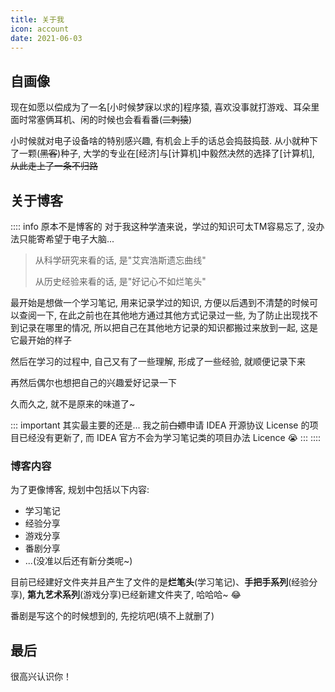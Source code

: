 ```yaml
---
title: 关于我
icon: account
date: 2021-06-03
---
```


## 自画像

现在如愿以偿成为了一名[小时候梦寐以求的]程序猿, 喜欢没事就打游戏、耳朵里面时常塞俩耳机、闲的时候也会看看番(~~二刺猿~~)

小时候就对电子设备啥的特别感兴趣, 有机会上手的话总会捣鼓捣鼓. 从小就种下了一颗(~~黑客~~)种子, 大学的专业在[经济]与[计算机]中毅然决然的选择了[计算机], ~~从此走上了一条不归路~~

## 关于博客

:::: info 原本不是博客的
对于我这种学渣来说，学过的知识可太TM容易忘了, 没办法只能寄希望于电子大脑...

> 从科学研究来看的话, 是"艾宾浩斯遗忘曲线"
>
> 从历史经验来看的话, 是"好记心不如烂笔头"

最开始是想做一个学习笔记, 用来记录学过的知识, 方便以后遇到不清楚的时候可以查阅一下, 在此之前也在其他地方通过其他方式记录过一些, 为了防止出现找不到记录在哪里的情况, 所以把自己在其他地方记录的知识都搬过来放到一起, 这是它最开始的样子

然后在学习的过程中, 自己又有了一些理解, 形成了一些经验, 就顺便记录下来

再然后偶尔也想把自己的兴趣爱好记录一下

久而久之, 就不是原来的味道了~

::: important 其实最主要的还是...
我之前~~白嫖~~申请 IDEA 开源协议 License 的项目已经没有更新了, 而 IDEA 官方不会为学习笔记类的项目办法 Licence :sob:
:::
::::

### 博客内容

为了更像博客, 规划中包括以下内容:

- 学习笔记
- 经验分享
- 游戏分享
- 番剧分享
- ...(没准以后还有新分类呢~)

目前已经建好文件夹并且产生了文件的是**烂笔头**(学习笔记)、**手把手系列**(经验分享), **第九艺术系列**(游戏分享)已经新建文件夹了, 哈哈哈~ :joy:

番剧是写这个的时候想到的, 先挖坑吧(填不上就删了)

## 最后

很高兴认识你！

